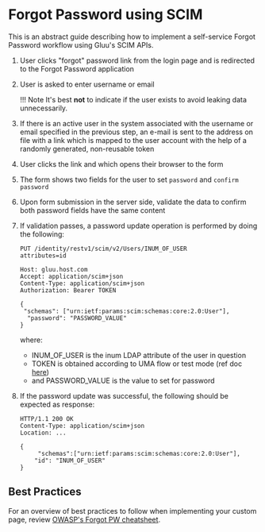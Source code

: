 # Forgot Password using SCIM

This is an abstract guide describing how to implement a self-service Forgot Password workflow using Gluu's SCIM APIs. 

1. User clicks "forgot" password link from the login page and is redirected to the Forgot Password application 
1. User is asked to enter username or email    

    !!! Note 
        It's best **not** to indicate if the user exists to avoid leaking data unnecessarily.      
    
1. If there is an active user in the system associated with the username or email specified in the previous step, an e-mail is sent to the address on file with a link which is mapped to the user account with the help of a randomly generated, non-reusable token 
1. User clicks the link and which opens their browser to the form
1. The form shows two fields for the user to set `password` and `confirm password`
1. Upon form submission in the server side, validate the data to confirm both password fields have the same content
1. If validation passes, a password update operation is performed by doing the following: 

    ```
    PUT /identity/restv1/scim/v2/Users/INUM_OF_USER
    attributes=id

    Host: gluu.host.com
    Accept: application/scim+json
    Content-Type: application/scim+json
    Authorization: Bearer TOKEN

    {
     "schemas": ["urn:ietf:params:scim:schemas:core:2.0:User"],
      "password": "PASSWORD_VALUE"
    }
    ```

    where:

    - INUM_OF_USER is the inum LDAP attribute of the user in question     
    - TOKEN is obtained according to UMA flow or test mode (ref doc [here](https://gluu.org/docs/ce/user-management/scim2/))    
    - and PASSWORD_VALUE is the value to set for password     

1. If the password update was successful, the following should be expected as response:

    ```
    HTTP/1.1 200 OK
    Content-Type: application/scim+json
    Location: ...

    {
         "schemas":["urn:ietf:params:scim:schemas:core:2.0:User"],
        "id": "INUM_OF_USER"
    }
    ```

## Best Practices

For an overview of best practices to follow when implementing your custom page, review [OWASP's Forgot PW cheatsheet](https://www.owasp.org/index.php/Forgot_Password_Cheat_Sheet). 

